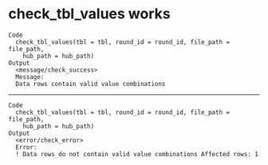 # check_tbl_values works

    Code
      check_tbl_values(tbl = tbl, round_id = round_id, file_path = file_path,
        hub_path = hub_path)
    Output
      <message/check_success>
      Message:
      Data rows contain valid value combinations

---

    Code
      check_tbl_values(tbl = tbl, round_id = round_id, file_path = file_path,
        hub_path = hub_path)
    Output
      <error/check_error>
      Error:
      ! Data rows do not contain valid value combinations Affected rows: 1

